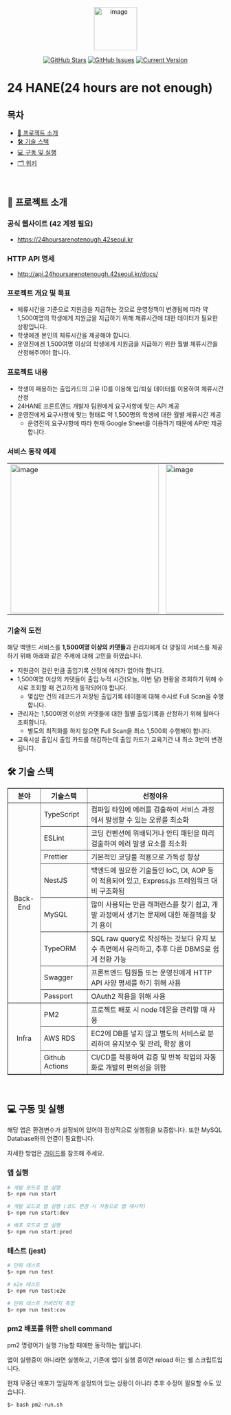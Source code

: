 <div align="center">

<img width="100" alt="image" src="https://user-images.githubusercontent.com/72684256/222954950-6ab18005-81e1-4d0b-93d5-6097f11fee32.png">

[![GitHub Stars](https://img.shields.io/github/stars/innovationacademy-kr/42checkin_v3-backend?style=for-the-badge)](https://github.com/innovationacademy-kr/42checkin_v3-backend/stargazers)
[![GitHub Issues](https://img.shields.io/github/issues/innovationacademy-kr/42checkin_v3-backend?style=for-the-badge)](https://github.com/innovationacademy-kr/42checkin_v3-backend/issues)
[![Current Version](https://img.shields.io/badge/version-3.1.1-green?style=for-the-badge)](https://github.com/innovationacademy-kr/42checkin_v3-backend/releases/tag/v3.1.1)

</div>

# **24 HANE(24 hours are not enough)**

## 목차

- [💬 프로젝트 소개](#-프로젝트-소개)
- [🛠 기술 스택](#-기술-스택)
- [💻 구동 및 실행](#-구동-및-실행)
- [🗂 위키](https://github.com/innovationacademy-kr/42checkin_v3-backend/wiki)

<br/>

## 💬 프로젝트 소개

### 공식 웹사이트 (42 계정 필요)

- https://24hoursarenotenough.42seoul.kr

### HTTP API 명세

- http://api.24hoursarenotenough.42seoul.kr/docs/


### 프로젝트 개요 및 목표
- 체류시간을 기준으로 지원금을 지급하는 것으로 운영정책이 변경됨에 따라 약 1,500여명의 학생에게 지원금을 지급하기 위해 체류시간에 대한 데이터가 필요한 상황입니다.
- 학생에겐 본인의 체류시간을 제공해야 합니다.
- 운영진에겐 1,500여명 이상의 학생에게 지원금을 지급하기 위한 월별 체류시간을 산정해주어야 합니다.

### 프로젝트 내용
- 학생이 패용하는 출입카드의 고유 ID를 이용해 입/퇴실 데이터를 이용하여 체류시간 산정
- 24HANE 프론트앤드 개발자 팀원에게 요구사항에 맞는 API 제공
- 운영진에게 요구사항에 맞는 형태로 약 1,500명의 학생에 대한 월별 체류시간 제공
  - 운영진의 요구사항에 따라 현재 Google Sheet를 이용하기 때문에 API만 제공합니다.



### 서비스 동작 예제

<table align="center">
  <tr>
    <td><img width="345" alt="image" src="https://user-images.githubusercontent.com/72684256/222955031-4ce9edd6-6dda-46f3-ac17-e6bacacfbcfe.png"></td>
    <td><img width="345" alt="image" src="https://user-images.githubusercontent.com/72684256/222955101-301b7088-890b-4291-899f-9e685264c78f.png"></td>
    <td><img width="345" alt="image" src="https://user-images.githubusercontent.com/72684256/222955264-301460c7-cc7d-4d2c-905a-5b73cba8383c.png"></td>
  <tr>
</table>

### 기술적 도전
해당 백앤드 서비스를 **1,500여명 이상의 카뎃들**과 관리자에게 더 양질의 서비스를 제공하기 위해 아래와 같은 주제에 대해 고민을 하였습니다.
- 지원금이 걸린 만큼 출입기록 산정에 에러가 없어야 합니다.
- 1,500여명 이상의 카뎃들이 출입 누적 시간(오늘, 이번 달) 현황을 조회하기 위해 수시로 조회할 때 견고하게 동작되어야 합니다.
  - 몇십만 건의 레코드가 저장된 출입기록 테이블에 대해 수시로 Full Scan을 수행합니다.
- 관리자는 1,500여명 이상의 카뎃들에 대한 월별 출입기록을 산정하기 위해 월마다 조회합니다.
  - 별도의 최적화를 하지 않으면 Full Scan을 최소 1,500회 수행해야 합니다.
- 교육시설 출입시 출입 카드를 태깅하는데 출입 카드가 교육기간 내 최소 3번이 변경됩니다.


## 🛠 기술 스택

<div>
  
<table border="1">
  <th align="center">분야</th>
  <th align="center">기술스택</th>
  <th align="center">선정이유</th>
  <tr>
    <td rowspan="8" align="center">Back-End</td>
    <td>TypeScript</td>
    <td>컴파일 타임에 에러를 검출하여 서비스 과정에서 발생할 수 있는 오류를 최소화</td>
  </tr>
  <tr>
    <td>ESLint</td>
    <td>코딩 컨벤션에 위배되거나 안티 패턴을 미리 검출하여 에러 발생 요소를 최소화</td>
  </tr>
  <tr>
    <td>Prettier</td>
    <td>기본적인 코딩룰 적용으로 가독성 향상</td>
  </tr>
  <tr>
    <td>NestJS</td>
    <td>백엔드에 필요한 기술들인 IoC, DI, AOP 등이 적용되어 있고, Express.js 프레임워크 대비 구조화됨</td>
  </tr>
  <tr>
    <td>MySQL</td>
    <td>많이 사용되는 만큼 래퍼런스를 찾기 쉽고, 개발 과정에서 생기는 문제에 대한 해결책을 찾기 용이</td>
  </tr>
  <tr>
    <td>TypeORM</td>
    <td>SQL raw query로 작성하는 것보다 유지 보수 측면에서 유리하고, 추후 다른 DBMS로 쉽게 전환 가능</td>
  </tr>
  <tr>
    <td>Swagger</td>
    <td>프론트엔드 팀원들 또는 운영진에게 HTTP API 사양 명세를 하기 위해 사용</td>
  </tr>
  <tr>
    <td>Passport</td>
    <td>OAuth2 적용을 위해 사용</td>
  </tr>
  <tr>
    <td rowspan="3" align="center">Infra</td>
    <td>PM2</td>
    <td>프로젝트 배포 시 node 데몬을 관리할 때 사용</td>
  </tr>
  <tr>
    <td>AWS RDS</td>
    <td>EC2에 DB를 넣지 않고 별도의 서비스로 분리하여 유지보수 및 관리, 확장 용이</td>
  </tr>
  <tr>
    <td>Github Actions</td>
    <td>CI/CD를 적용하여 검증 및 반복 작업의 자동화로 개발의 편의성을 위함</td>
  </tr>
</table>

</div>
<br/>


## 💻 구동 및 실행
해당 앱은 환경변수가 설정되어 있어야 정상적으로 실행됨을 보증합니다. 또한 MySQL Database와의 연결이 필요합니다.

자세한 방법은 [가이드](./guide.md)를 참조해 주세요.

### 앱 실행

```bash
# 개발 모드로 앱 실행
$> npm run start

# 개발 모드로 앱 실행 (코드 변경 시 자동으로 앱 재시작)
$> npm run start:dev

# 배포 모드로 앱 실행
$> npm run start:prod
```

### 테스트 (jest)

```bash
# 단위 테스트
$> npm run test

# e2e 테스트
$> npm run test:e2e

# 단위 테스트 커버리지 측정
$> npm run test:cov
```

### pm2 배포를 위한 shell command
pm2 명령어가 실행 가능할 때에만 동작하는 쉘입니다.

앱이 실행중이 아니라면 실행하고, 기존에 앱이 실행 중이면 reload 하는 쉘 스크립트입니다.

현재 무중단 배포가 엄밀하게 설정되어 있는 상황이 아니라 추후 수정이 필요할 수도 있습니다.

```bash
$> bash pm2-run.sh
```
